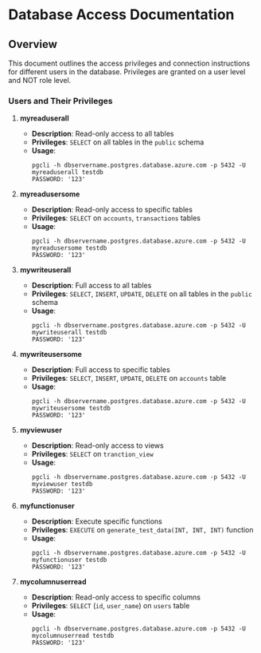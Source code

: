 # Database Access Documentation

## Overview
This document outlines the access privileges and connection instructions for different users in the database. Privileges are granted on a user level and NOT role level.

### Users and Their Privileges

1. **myreaduserall**
   - **Description**: Read-only access to all tables
   - **Privileges**: `SELECT` on all tables in the `public` schema
   - **Usage**: 
     ```
     pgcli -h dbservername.postgres.database.azure.com -p 5432 -U myreaduserall testdb
     PASSWORD: '123'
     ```

2. **myreadusersome**
   - **Description**: Read-only access to specific tables
   - **Privileges**: `SELECT` on `accounts`, `transactions` tables
   - **Usage**: 
     ```
     pgcli -h dbservername.postgres.database.azure.com -p 5432 -U myreadusersome testdb
     PASSWORD: '123'
     ```

3. **mywriteuserall**
   - **Description**: Full access to all tables
   - **Privileges**: `SELECT`, `INSERT`, `UPDATE`, `DELETE` on all tables in the `public` schema
   - **Usage**: 
     ```
     pgcli -h dbservername.postgres.database.azure.com -p 5432 -U mywriteuserall testdb
     PASSWORD: '123'
     ```

4. **mywriteusersome**
   - **Description**: Full access to specific tables
   - **Privileges**: `SELECT`, `INSERT`, `UPDATE`, `DELETE` on `accounts` table
   - **Usage**: 
     ```
     pgcli -h dbservername.postgres.database.azure.com -p 5432 -U mywriteusersome testdb
     PASSWORD: '123'
     ```

5. **myviewuser**
   - **Description**: Read-only access to views
   - **Privileges**: `SELECT` on `tranction_view`
   - **Usage**: 
     ```
     pgcli -h dbservername.postgres.database.azure.com -p 5432 -U myviewuser testdb
     PASSWORD: '123'
     ```

6. **myfunctionuser**
   - **Description**: Execute specific functions
   - **Privileges**: `EXECUTE` on `generate_test_data(INT, INT, INT)` function
   - **Usage**: 
     ```
     pgcli -h dbservername.postgres.database.azure.com -p 5432 -U myfunctionuser testdb
     PASSWORD: '123'
     ```

7. **mycolumnuserread**
   - **Description**: Read-only access to specific columns
   - **Privileges**: `SELECT` (`id`, `user_name`) on `users` table
   - **Usage**: 
     ```
     pgcli -h dbservername.postgres.database.azure.com -p 5432 -U mycolumnuserread testdb
     PASSWORD: '123'
     ```
